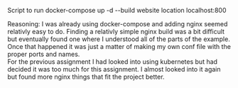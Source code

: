 Script to run
docker-compose up -d --build
website location
localhost:800

Reasoning:
I was already using docker-compose and adding nginx seemed relativly easy to do.
Finding a relativly simple nginx build was a bit difficult but eventually found one where
I understood all of the parts of the example.  Once that happened it was just a matter
of making my own conf file with the proper ports and names.  
For the previous assignment I had looked into using kubernetes but had decided it was too
much for this assignment.  I almost looked into it again but found more nginx things that fit
the project better.